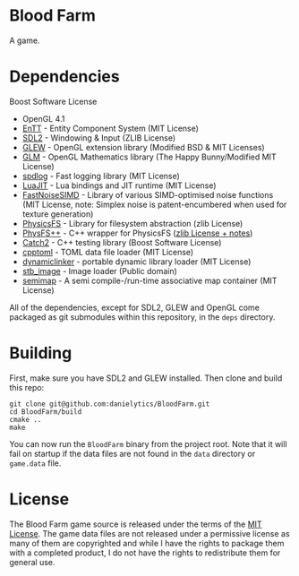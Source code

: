 # Blood Farm

A game.

# Dependencies

Boost Software License
* OpenGL 4.1
* [EnTT](https://github.com/skypjack/entt) - Entity Component System (MIT License)
* [SDL2](http://libsdl.org/) - Windowing & Input (ZLIB License)
* [GLEW](http://glew.sourceforge.net/) - OpenGL extension library (Modified BSD & MIT Licenses)
* [GLM](https://glm.g-truc.net/0.9.8/index.html) - OpenGL Mathematics library (The Happy Bunny/Modified MIT License)
* [spdlog](https://github.com/gabime/spdlog) - Fast logging library (MIT License)
* [LuaJIT](http://luajit.org/luajit.html) - Lua bindings and JIT runtime (MIT License)
* [FastNoiseSIMD](https://github.com/Auburns/FastNoiseSIMD) - Library of various SIMD-optimised noise functions (MIT License, note: Simplex noise is patent-encumbered when used for texture generation)
* [PhysicsFS](http://icculus.org/physfs/) - Library for filesystem abstraction (zlib License)
* [PhysFS++](https://github.com/kahowell/physfs-cpp) - C++ wrapper for PhysicsFS ([zlib License + notes](https://github.com/kahowell/physfs-cpp/blob/master/LICENSE.txt))
* [Catch2](https://github.com/catchorg/Catch2) - C++ testing library (Boost Software License)
* [cpptoml](https://github.com/skystrife/cpptoml) - TOML data file loader (MIT License)
* [dynamiclinker](https://github.com/Marqin/dynamicLinker) - portable dynamic library loader (MIT License)
* [stb_image](https://github.com/nothings/stb) - Image loader (Public domain)
* [semimap](https://github.com/hogliux/semimap) - A semi compile-/run-time associative map container (MIT License)

All of the dependencies, except for SDL2, GLEW and OpenGL come packaged as git submodules within this repository, in the `deps` directory.

# Building

First, make sure you have SDL2 and GLEW installed. Then clone and build this repo:

```
git clone git@github.com:danielytics/BloodFarm.git
cd BloodFarm/build
cmake ..
make
```

You can now run the `BloodFarm` binary from the project root. Note that it will fail on startup if the data files are not found in the `data` directory or `game.data` file.

# License

The Blood Farm game source is released under the terms of the [MIT License](https://github.com/danielytics/BloodFarm/blob/master/LICENSE).
The game data files are not released under a permissive license as many of them are copyrighted and while I have the rights to package them with a completed product, I do not have the rights to redistribute them for general use.
